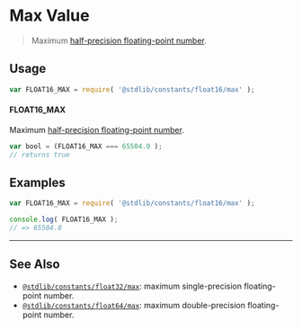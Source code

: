 <!--

@license Apache-2.0

Copyright (c) 2018 The Stdlib Authors.

Licensed under the Apache License, Version 2.0 (the "License");
you may not use this file except in compliance with the License.
You may obtain a copy of the License at

   http://www.apache.org/licenses/LICENSE-2.0

Unless required by applicable law or agreed to in writing, software
distributed under the License is distributed on an "AS IS" BASIS,
WITHOUT WARRANTIES OR CONDITIONS OF ANY KIND, either express or implied.
See the License for the specific language governing permissions and
limitations under the License.

-->

# Max Value

> Maximum [half-precision floating-point number][half-precision-floating-point-format].

<section class="usage">

## Usage

```javascript
var FLOAT16_MAX = require( '@stdlib/constants/float16/max' );
```

#### FLOAT16_MAX

Maximum [half-precision floating-point number][half-precision-floating-point-format].

```javascript
var bool = (FLOAT16_MAX === 65504.0 );
// returns true
```

</section>

<!-- /.usage -->

<section class="examples">

## Examples

<!-- TODO: better example -->

<!-- eslint no-undef: "error" -->

```javascript
var FLOAT16_MAX = require( '@stdlib/constants/float16/max' );

console.log( FLOAT16_MAX );
// => 65504.0
```

</section>

<!-- /.examples -->

<!-- Section for related `stdlib` packages. Do not manually edit this section, as it is automatically populated. -->

<section class="related">

* * *

## See Also

-   <span class="package-name">[`@stdlib/constants/float32/max`][@stdlib/constants/float32/max]</span><span class="delimiter">: </span><span class="description">maximum single-precision floating-point number.</span>
-   <span class="package-name">[`@stdlib/constants/float64/max`][@stdlib/constants/float64/max]</span><span class="delimiter">: </span><span class="description">maximum double-precision floating-point number.</span>

</section>

<!-- /.related -->

<!-- Section for all links. Make sure to keep an empty line after the `section` element and another before the `/section` close. -->

<section class="links">

[half-precision-floating-point-format]: https://en.wikipedia.org/wiki/Half-precision_floating-point_format

<!-- <related-links> -->

[@stdlib/constants/float32/max]: https://github.com/stdlib-js/stdlib/tree/develop/lib/node_modules/%40stdlib/constants/float32/max

[@stdlib/constants/float64/max]: https://github.com/stdlib-js/stdlib/tree/develop/lib/node_modules/%40stdlib/constants/float64/max

<!-- </related-links> -->

</section>

<!-- /.links -->

